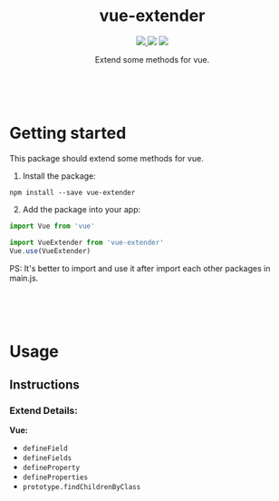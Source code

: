 <h1 align="center">vue-extender</h1>

<p align="center">
<a href="https://www.npmjs.com/package/vue-extender"><img src="https://img.shields.io/npm/v/vue-extender.svg"/> <img src="https://img.shields.io/npm/dm/vue-extender.svg"/></a> <a href="https://vuejs.org/"><img src="https://img.shields.io/badge/vue-2.x-brightgreen.svg"/></a>
</p>

<p align="center">
Extend some methods for vue.
</p>

<br />
<br />
<br />

# Getting started

This package should extend some methods for vue.

1. Install the package:
```
npm install --save vue-extender
```

2. Add the package into your app:
```javascript
import Vue from 'vue'

import VueExtender from 'vue-extender'
Vue.use(VueExtender)
```

PS: It's better to import and use it after import each other packages in main.js.

<br />
<br />
<br />

# Usage

## Instructions

### Extend Details:

**Vue:**

- `defineField`
- `defineFields`
- `defineProperty`
- `defineProperties`
- `prototype.findChildrenByClass`

<br />
<br />
<br />
